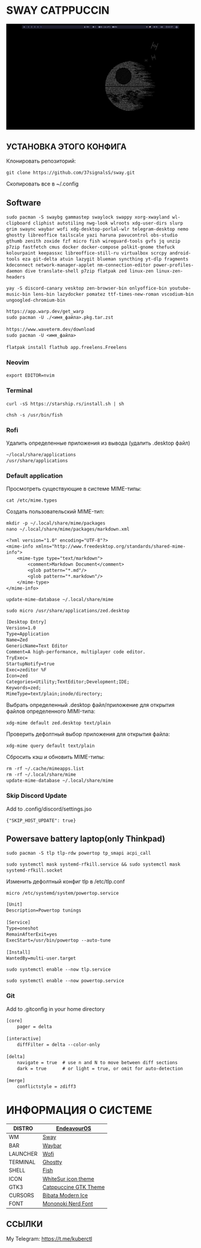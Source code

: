# SWAY CATPPUCCIN 

![Sway](/Pictures/swappy-20250422_125704.png)

## УСТАНОВКА ЭТОГО КОНФИГА

Клонировать репозиторий:
```
git clone https://github.com/37signalsS/sway.git
```
Cкопировать все в ~/.config

## Software
```
sudo pacman -S swaybg gammastep swaylock swappy xorg-xwayland wl-clipboard cliphist autotiling nwg-look wlroots xdg-user-dirs slurp grim swaync waybar wofi xdg-desktop-porlal-wlr telegram-desktop nemo ghostty libreoffice tailscale yazi haruna pavucontrol obs-studio gthumb zenith zoxide fzf micro fish wireguard-tools gvfs jq unzip p7zip fastfetch cmus docker docker-compose polkit-gnome thefuck kolourpaint keepassxc libreoffice-still-ru virtualbox scrcpy android-tools eza git-delta atuin lazygit blueman syncthing yt-dlp fragments kdeconnect network-manager-applet nm-connection-editor power-profiles-daemon dive translate-shell p7zip flatpak zed linux-zen linux-zen-headers 
```
```
yay -S discord-canary vesktop zen-browser-bin onlyoffice-bin youtube-music-bin lens-bin lazydocker pomatez ttf-times-new-roman vscodium-bin ungoogled-chromium-bin
```
```
https://app.warp.dev/get_warp
sudo pacman -U ./<имя_файла>.pkg.tar.zst

https://www.waveterm.dev/download
sudo pacman -U <имя_файла>

flatpak install flathub app.freelens.Freelens
```
### Neovim
```
export EDITOR=nvim
```
### Terminal
```
curl -sS https://starship.rs/install.sh | sh
```
```
chsh -s /usr/bin/fish
```
### Rofi 
Удалить определенные приложения из вывода (удалить .desktop файл)
```
~/local/share/applications
/usr/share/applications
```
### Default application
Просмотреть существующие в системе MIME-типы:
```
cat /etc/mime.types
```
Создать пользовательский MIME-тип:
```
mkdir -p ~/.local/share/mime/packages
nano ~/.local/share/mime/packages/markdown.xml
```
```
<?xml version="1.0" encoding="UTF-8"?>
<mime-info xmlns="http://www.freedesktop.org/standards/shared-mime-info">
    <mime-type type="text/markdown">
        <comment>Markdown Document</comment>
        <glob pattern="*.md"/>
        <glob pattern="*.markdown"/>
    </mime-type>
</mime-info>
```
```
update-mime-database ~/.local/share/mime
```
```
sudo micro /usr/share/applications/zed.desktop
```
```
[Desktop Entry]
Version=1.0
Type=Application
Name=Zed
GenericName=Text Editor
Comment=A high-performance, multiplayer code editor.
TryExec=
StartupNotify=true
Exec=zeditor %F
Icon=zed
Categories=Utility;TextEditor;Development;IDE;
Keywords=zed;
MimeType=text/plain;inode/directory;
```
Выбрать определенный .desktop файл/приложение для открытия файлов определенного MIMI-типа:
```
xdg-mime default zed.desktop text/plain
```
Проверить дефолтный выбор приложения для открытия файла:
```
xdg-mime query default text/plain
```
Сбросить кэш и обновить MIME-типы:
```
rm -rf ~/.cache/mimeapps.list
rm -rf ~/.local/share/mime
update-mime-database ~/.local/share/mime
```
### Skip Discord Update
Add to .config/discord/settings.jso
```
{"SKIP_HOST_UPDATE": true}
```
## Powersave battery laptop(only Thinkpad)
```
sudo pacman -S tlp tlp-rdw powertop tp_smapi acpi_call
```
```
sudo systemctl mask systemd-rfkill.service && sudo systemctl mask systemd-rfkill.socket
```
Изменить дефолтный конфиг tlp в /etc/tlp.conf
```
micro /etc/systemd/system/powertop.service
```
```
[Unit]
Description=Powertop tunings

[Service]
Type=oneshot
RemainAfterExit=yes
ExecStart=/usr/bin/powertop --auto-tune

[Install]
WantedBy=multi-user.target
```
```
sudo systemctl enable --now tlp.service
```
```
sudo systemctl enable --now powertop.service
```

### Git
Add to .gitconfig in your home directory
```
[core]
    pager = delta

[interactive]
    diffFilter = delta --color-only

[delta]
    navigate = true  # use n and N to move between diff sections
    dark = true      # or light = true, or omit for auto-detection

[merge]
    conflictstyle = zdiff3
```
# ИНФОРМАЦИЯ О СИСТЕМЕ
| DISTRO   | [EndeavourOS](https://endeavouros.com/)                        |
| -------- | -------------------------------------------------------------- |
| WM       | [Sway](https://github.com/swaywm/sway)                         |
| BAR      | [Waybar](https://github.com/Alexays/Waybar)                    |
| LAUNCHER | [Wofi](https://man.archlinux.org/man/wofi.1)                   |
| TERMINAL | [Ghostty](https://ghostty.org/)                                |
| SHELL    | [Fish](https://fishshell.com/)                                 |
| ICON     | [WhiteSur icon theme](https://www.gnome-look.org/p/1405756)    |
| GTK3     | [Catppuccine GTK Theme](https://www.gnome-look.org/p/1715554)  |
| CURSORS  | [Bibata Modern Ice](https://www.gnome-look.org/p/1197198)      |
| FONT     | [Mononoki Nerd Font](https://www.nerdfonts.com/font-downloads) |

## ССЫЛКИ

My Telegram: https://t.me/kuberctl
